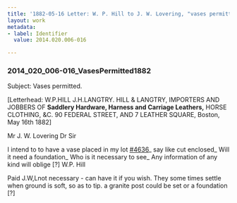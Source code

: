 ```yaml
---
title: '1882-05-16 Letter: W. P. Hill to J. W. Lovering, "vases permitted," 2014.020.006-016'
layout: work
metadata:
- label: Identifier
  value: 2014.020.006-016

---
```

<div class="pages">
<div id="page-1484753">
<h3><a name="page-1484753">2014_020_006-016_VasesPermitted1882</a></h3>
<div class="page-content">
<p>Subject: Vases permitted.</p>
<p>[Letterhead:<span class='line-break'> </span>W.P.HILL<span class='line-break'> </span>J.H.LANGTRY.<span class='line-break'> </span>HILL &amp; LANGTRY,<span class='line-break'> </span>IMPORTERS AND JOBBERS OF <span class='line-break'> </span><b>Saddlery Hardware, Harness and Carriage Leathers,</b><span class='line-break'> </span>HORSE CLOTHING, &amp;C. <span class='line-break'> </span>90 FEDERAL STREET, AND 7 LEATHER SQUARE,<span class='line-break'> </span><ital>Boston,</ital> May 16th 1882]</p>
<p>Mr J. W. Lovering<span class='line-break'> </span>Dr Sir</p>
<p>I intend to to have<span class='line-break'> </span>a vase placed in my lot <span class='line-break'> </span><u>#4636</u>_ say like cut en<span class='line-break'></span>closed_  Will it need a<span class='line-break'> </span>foundation_ Who is it<span class='line-break'> </span>necessary to see_<span class='line-break'> </span>Any information of any<span class='line-break'> </span>kind will oblige<span class='line-break'> </span>[?] <span class='line-break'> </span>W.P. Hill</p>
<p>Paid<span class='line-break'> </span>J.W,L<span class='line-break'></span>not necessary - can have it if you<span class='line-break'> </span>wish. They some times settle when<span class='line-break'> </span>ground is soft, so as to tip. a<span class='line-break'> </span>granite post could be set or a<span class='line-break'> </span>foundation [?]</p>
</div>
</div>
<br />
</div>
